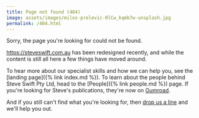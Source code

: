 ```yaml
---
title: Page not found (404)
image: assets/images/milos-prelevic-0lCw_kqmb7w-unsplash.jpg
permalink: /404.html
---
```


Sorry, the page you're looking for could not be found.

<https://steveswift.com.au> has been redesigned recently, and while the content
is still all here a few things have moved around.

To hear more about our specialist skills and how we can help you, see the
[landing page]({% link index.md %}). To learn about the people behind Steve
Swift Pty Ltd, head to the [People]({% link people.md %}) page. If you're looking
for Steve's publications, they're now on
[Gumroad](https://steveswift.gumroad.com).

And if you still can't find what you're looking for, then [drop us a
line](mailto:steve@steveswift.com.au) and we'll help you out.
